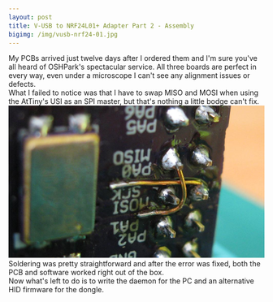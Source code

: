```yaml
---
layout: post
title: V-USB to NRF24L01+ Adapter Part 2 - Assembly
bigimg: /img/vusb-nrf24-01.jpg
---
```


My PCBs arrived just twelve days after I ordered them and I'm sure you've all heard of OSHPark's spectacular service. All three boards are perfect in every way, even under a microscope I can't see any alignment issues or defects.  
What I failed to notice was that I have to swap MISO and MOSI when using the AtTiny's USI as an SPI master, but that's nothing a little bodge can't fix.  
![bodge](/img/vusb-nrf24-bodge.jpg)  
Soldering was pretty straightforward and after the error was fixed, both the PCB and software worked right out of the box.  
Now what's left to do is to write the daemon for the PC and an alternative HID firmware for the dongle.
